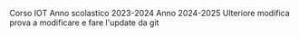 Corso IOT
Anno scolastico 2023-2024
Anno 2024-2025
Ulteriore modifica
prova a modificare e fare l'update da git